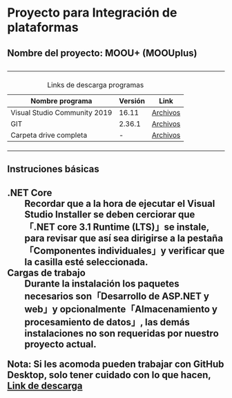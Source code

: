 <h1>Proyecto para Integración de plataformas</h1>

<h2>Nombre del proyecto: MOOU+ (MOOUplus)<h2>
<hr>

<table>
  <caption>Links de descarga programas</caption>
  <thead>
    <tr>
      <th>Nombre programa</th>
      <th>Versión</th>
      <th>Link</th>
    </tr>
  </thead>
  <tbody>
    <!-- Visual Studio 2019 -->
    <tr>
      <td>Visual Studio Community 2019</td>
      <td>16.11</td>
      <td><a href="https://drive.google.com/drive/folders/1oJJdjIEf9Ut2XkMDi604CdKXRf677eRq?usp=sharing" target="_blank">Archivos</a></td>
    </tr>
    <!-- GIT -->
    <tr>
      <td>GIT</td>
      <td>2.36.1</td>
      <td><a href="https://drive.google.com/drive/folders/16tn2C5F28bV_gec6eemicUK_b9rnOqRK?usp=sharing" target="_blank">Archivos</a></td>
    </tr>
    <tr>
      <td>Carpeta drive completa</td>
      <td>-</td>
      <td><a href="https://drive.google.com/drive/folders/1wOnj8perfi1qiWLO5Q5xTsoOZFgVw5kL?usp=sharing" target="_blank">Archivos</a></td>
    </tr>
  </tbody>
</table>
  
<hr>
<h2>Instruciones básicas<h2>
<dl>
  
  <dt>.NET Core</dt>
  <dd> Recordar que a la hora de ejecutar el Visual Studio Installer se deben cerciorar que「.NET core 3.1 Runtime (LTS)」se instale, para revisar que así sea dirigirse a la pestaña「Componentes individuales」y verificar que la casilla esté seleccionada.</dd>

  <dt>Cargas de trabajo</dt>
  <dd> Durante la instalación los paquetes necesarios son「Desarrollo de ASP.NET y web」y opcionalmente「Almacenamiento y procesamiento de datos」, las demás instalaciones no son requeridas por nuestro proyecto actual.</dd>
  
  <p>Nota: Si les acomoda pueden trabajar con GitHub Desktop, solo tener cuidado con lo que hacen,<a href="https://desktop.github.com"> Link de descarga</a></p>
</dl>
  
  
